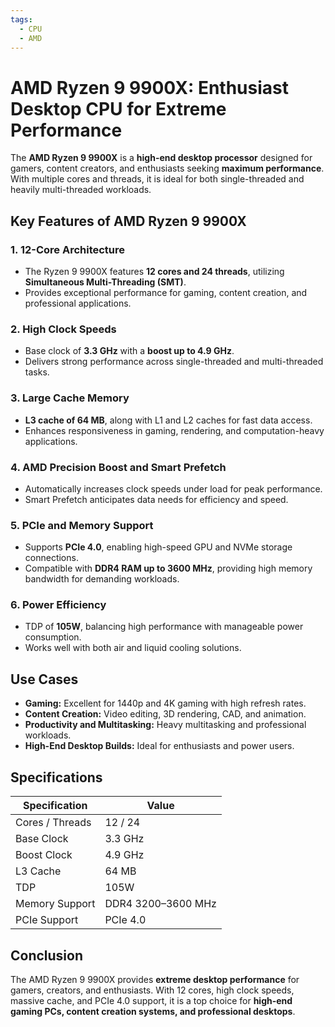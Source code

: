 ```yaml
---
tags:
  - CPU
  - AMD
---
```


# AMD Ryzen 9 9900X: Enthusiast Desktop CPU for Extreme Performance

The **AMD Ryzen 9 9900X** is a **high-end desktop processor** designed for gamers, content creators, and enthusiasts seeking **maximum performance**. With multiple cores and threads, it is ideal for both single-threaded and heavily multi-threaded workloads.

## Key Features of AMD Ryzen 9 9900X

### 1. **12-Core Architecture**

* The Ryzen 9 9900X features **12 cores and 24 threads**, utilizing **Simultaneous Multi-Threading (SMT)**.
* Provides exceptional performance for gaming, content creation, and professional applications.

### 2. **High Clock Speeds**

* Base clock of **3.3 GHz** with a **boost up to 4.9 GHz**.
* Delivers strong performance across single-threaded and multi-threaded tasks.

### 3. **Large Cache Memory**

* **L3 cache of 64 MB**, along with L1 and L2 caches for fast data access.
* Enhances responsiveness in gaming, rendering, and computation-heavy applications.

### 4. **AMD Precision Boost and Smart Prefetch**

* Automatically increases clock speeds under load for peak performance.
* Smart Prefetch anticipates data needs for efficiency and speed.

### 5. **PCIe and Memory Support**

* Supports **PCIe 4.0**, enabling high-speed GPU and NVMe storage connections.
* Compatible with **DDR4 RAM up to 3600 MHz**, providing high memory bandwidth for demanding workloads.

### 6. **Power Efficiency**

* TDP of **105W**, balancing high performance with manageable power consumption.
* Works well with both air and liquid cooling solutions.

## Use Cases

* **Gaming:** Excellent for 1440p and 4K gaming with high refresh rates.
* **Content Creation:** Video editing, 3D rendering, CAD, and animation.
* **Productivity and Multitasking:** Heavy multitasking and professional workloads.
* **High-End Desktop Builds:** Ideal for enthusiasts and power users.

## Specifications

| Specification   | Value              |
| --------------- | ------------------ |
| Cores / Threads | 12 / 24            |
| Base Clock      | 3.3 GHz            |
| Boost Clock     | 4.9 GHz            |
| L3 Cache        | 64 MB              |
| TDP             | 105W               |
| Memory Support  | DDR4 3200–3600 MHz |
| PCIe Support    | PCIe 4.0           |

## Conclusion

The AMD Ryzen 9 9900X provides **extreme desktop performance** for gamers, creators, and enthusiasts. With 12 cores, high clock speeds, massive cache, and PCIe 4.0 support, it is a top choice for **high-end gaming PCs, content creation systems, and professional desktops**.

